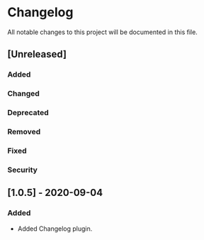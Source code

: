 # Changelog
All notable changes to this project will be documented in this file.

## [Unreleased]
### Added

### Changed

### Deprecated

### Removed

### Fixed

### Security
## [1.0.5] - 2020-09-04

### Added
- Added Changelog plugin.